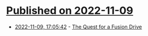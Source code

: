 # [Published on 2022-11-09](index.md)

* [2022-11-09, 17:05:42](https://news.ycombinator.com/item?id=33534549) - [The Quest for a Fusion Drive](https://orbitalindex.com/archive/2022-11-09-Issue-193/)
